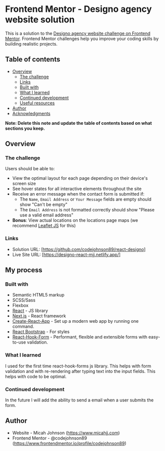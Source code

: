 # Frontend Mentor - Designo agency website solution

This is a solution to the [Designo agency website challenge on Frontend Mentor](https://www.frontendmentor.io/challenges/designo-multipage-website-G48K6rfUT). Frontend Mentor challenges help you improve your coding skills by building realistic projects. 

## Table of contents

- [Overview](#overview)
  - [The challenge](#the-challenge)
  - [Links](#links)
  - [Built with](#built-with)
  - [What I learned](#what-i-learned)
  - [Continued development](#continued-development)
  - [Useful resources](#useful-resources)
- [Author](#author)
- [Acknowledgments](#acknowledgments)

**Note: Delete this note and update the table of contents based on what sections you keep.**

## Overview

### The challenge

Users should be able to:

- View the optimal layout for each page depending on their device's screen size
- See hover states for all interactive elements throughout the site
- Receive an error message when the contact form is submitted if:
  - The `Name`, `Email Address` or `Your Message` fields are empty should show "Can't be empty"
  - The `Email Address` is not formatted correctly should show "Please use a valid email address"
- **Bonus**: View actual locations on the locations page maps (we recommend [Leaflet JS](https://leafletjs.com/) for this)

### Links

- Solution URL: [https://github.com/codejohnson89/react-designo]
- Live Site URL: [https://designo-react-mjj.netlify.app/]

## My process

### Built with

- Semantic HTML5 markup
- SCSS/Sass
- Flexbox
- [React](https://reactjs.org/) - JS library
- [Next.js](https://nextjs.org/) - React framework
- [Create-React-App](https://create-react-app.dev/) - Set up a modern web app by running one command.
- [React Bootstrap](https://react-bootstrap.github.io/) - For styles
- [React-Hook-Form](https://react-hook-form.com/) - Performant, flexible and extensible forms with easy-to-use validation.

### What I learned

I used for the first time react-hook-forms js library. This helps with form validation and with re-rendering after typing text into the input fields. This helps with code to be optimal.


### Continued development

In the future I will add the ability to send a email when a user submits the form.

## Author

- Website - Micah Johnson (https://www.micahjj.com)
- Frontend Mentor - @codejohnson89 (https://www.frontendmentor.io/profile/codejohnson89)

